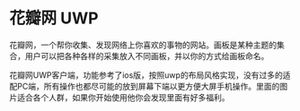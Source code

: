 # 花瓣网 UWP
花瓣网，一个帮你收集、发现网络上你喜欢的事物的网站。画板是某种主题的集合，用户可以把各种各样的采集放入不同画板，并以你的方式给画板命名。

花瓣网UWP客户端，功能参考了ios版，按照uwp的布局风格实现，没有过多的适配PC端，所有操作也都尽可能的放到屏幕下端以更方便大屏手机操作。里面的图片适合各个人群，如果你开始使用他你会发现里面有好多福利。



